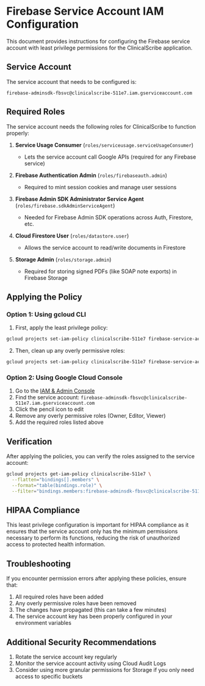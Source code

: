 # Firebase Service Account IAM Configuration

This document provides instructions for configuring the Firebase service account with least privilege permissions for the ClinicalScribe application.

## Service Account

The service account that needs to be configured is:
```
firebase-adminsdk-fbsvc@clinicalscribe-511e7.iam.gserviceaccount.com
```

## Required Roles

The service account needs the following roles for ClinicalScribe to function properly:

1. **Service Usage Consumer** (`roles/serviceusage.serviceUsageConsumer`)
   - Lets the service account call Google APIs (required for any Firebase service)

2. **Firebase Authentication Admin** (`roles/firebaseauth.admin`)
   - Required to mint session cookies and manage user sessions

3. **Firebase Admin SDK Administrator Service Agent** (`roles/firebase.sdkAdminServiceAgent`)
   - Needed for Firebase Admin SDK operations across Auth, Firestore, etc.

4. **Cloud Firestore User** (`roles/datastore.user`)
   - Allows the service account to read/write documents in Firestore

5. **Storage Admin** (`roles/storage.admin`)
   - Required for storing signed PDFs (like SOAP note exports) in Firebase Storage

## Applying the Policy

### Option 1: Using gcloud CLI

1. First, apply the least privilege policy:
```bash
gcloud projects set-iam-policy clinicalscribe-511e7 firebase-service-account-policy.yaml
```

2. Then, clean up any overly permissive roles:
```bash
gcloud projects set-iam-policy clinicalscribe-511e7 firebase-service-account-rollback.yaml
```

### Option 2: Using Google Cloud Console

1. Go to the [IAM & Admin Console](https://console.cloud.google.com/iam-admin/iam?project=clinicalscribe-511e7)
2. Find the service account: `firebase-adminsdk-fbsvc@clinicalscribe-511e7.iam.gserviceaccount.com`
3. Click the pencil icon to edit
4. Remove any overly permissive roles (Owner, Editor, Viewer)
5. Add the required roles listed above

## Verification

After applying the policies, you can verify the roles assigned to the service account:

```bash
gcloud projects get-iam-policy clinicalscribe-511e7 \
  --flatten="bindings[].members" \
  --format="table(bindings.role)" \
  --filter="bindings.members:firebase-adminsdk-fbsvc@clinicalscribe-511e7.iam.gserviceaccount.com"
```

## HIPAA Compliance

This least privilege configuration is important for HIPAA compliance as it ensures that the service account only has the minimum permissions necessary to perform its functions, reducing the risk of unauthorized access to protected health information.

## Troubleshooting

If you encounter permission errors after applying these policies, ensure that:

1. All required roles have been added
2. Any overly permissive roles have been removed
3. The changes have propagated (this can take a few minutes)
4. The service account key has been properly configured in your environment variables

## Additional Security Recommendations

1. Rotate the service account key regularly
2. Monitor the service account activity using Cloud Audit Logs
3. Consider using more granular permissions for Storage if you only need access to specific buckets